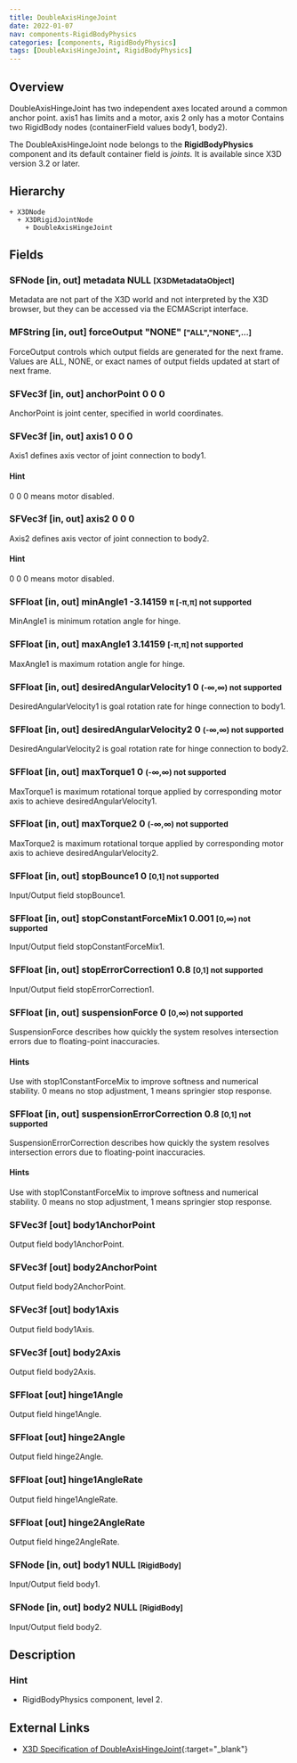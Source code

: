 ```yaml
---
title: DoubleAxisHingeJoint
date: 2022-01-07
nav: components-RigidBodyPhysics
categories: [components, RigidBodyPhysics]
tags: [DoubleAxisHingeJoint, RigidBodyPhysics]
---
```

<style>
.post h3 {
  word-spacing: 0.2em;
}
</style>

## Overview

DoubleAxisHingeJoint has two independent axes located around a common anchor point. axis1 has limits and a motor, axis 2 only has a motor Contains two RigidBody nodes (containerField values body1, body2).

The DoubleAxisHingeJoint node belongs to the **RigidBodyPhysics** component and its default container field is *joints.* It is available since X3D version 3.2 or later.

## Hierarchy

```
+ X3DNode
  + X3DRigidJointNode
    + DoubleAxisHingeJoint
```

## Fields

### SFNode [in, out] **metadata** NULL <small>[X3DMetadataObject]</small>

Metadata are not part of the X3D world and not interpreted by the X3D browser, but they can be accessed via the ECMAScript interface.

### MFString [in, out] **forceOutput** "NONE" <small>["ALL","NONE",...]</small>

ForceOutput controls which output fields are generated for the next frame. Values are ALL, NONE, or exact names of output fields updated at start of next frame.

### SFVec3f [in, out] **anchorPoint** 0 0 0

AnchorPoint is joint center, specified in world coordinates.

### SFVec3f [in, out] **axis1** 0 0 0

Axis1 defines axis vector of joint connection to body1.

#### Hint

0 0 0 means motor disabled.

### SFVec3f [in, out] **axis2** 0 0 0

Axis2 defines axis vector of joint connection to body2.

#### Hint

0 0 0 means motor disabled.

### SFFloat [in, out] **minAngle1** -3.14159 <small>π [-π,π] <span class="no">not supported</span>
</small>

MinAngle1 is minimum rotation angle for hinge.

### SFFloat [in, out] **maxAngle1** 3.14159 <small>[-π,π] <span class="no">not supported</span>
</small>

MaxAngle1 is maximum rotation angle for hinge.

### SFFloat [in, out] **desiredAngularVelocity1** 0 <small>(-∞,∞) <span class="no">not supported</span>
</small>

DesiredAngularVelocity1 is goal rotation rate for hinge connection to body1.

### SFFloat [in, out] **desiredAngularVelocity2** 0 <small>(-∞,∞) <span class="no">not supported</span>
</small>

DesiredAngularVelocity2 is goal rotation rate for hinge connection to body2.

### SFFloat [in, out] **maxTorque1** 0 <small>(-∞,∞) <span class="no">not supported</span></small>

MaxTorque1 is maximum rotational torque applied by corresponding motor axis to achieve desiredAngularVelocity1.

### SFFloat [in, out] **maxTorque2** 0 <small>(-∞,∞) <span class="no">not supported</span></small>

MaxTorque2 is maximum rotational torque applied by corresponding motor axis to achieve desiredAngularVelocity2.

### SFFloat [in, out] **stopBounce1** 0 <small>[0,1]<span class="no"> not supported</span></small>

Input/Output field stopBounce1.

### SFFloat [in, out] **stopConstantForceMix1** 0.001 <small>[0,∞)<span class="no"> not supported</span></small>

Input/Output field stopConstantForceMix1.

### SFFloat [in, out] **stopErrorCorrection1** 0.8 <small>[0,1]<span class="no"> not supported</span></small>

Input/Output field stopErrorCorrection1.

### SFFloat [in, out] **suspensionForce** 0 <small>[0,∞)<span class="no"> not supported</span></small>

SuspensionForce describes how quickly the system resolves intersection errors due to floating-point inaccuracies.

#### Hints

Use with stop1ConstantForceMix to improve softness and numerical stability. 0 means no stop adjustment, 1 means springier stop response.

### SFFloat [in, out] **suspensionErrorCorrection** 0.8 <small>[0,1]<span class="no"> not supported</span></small>

SuspensionErrorCorrection describes how quickly the system resolves intersection errors due to floating-point inaccuracies.

#### Hints

Use with stop1ConstantForceMix to improve softness and numerical stability. 0 means no stop adjustment, 1 means springier stop response.

### SFVec3f [out] **body1AnchorPoint**

Output field body1AnchorPoint.

### SFVec3f [out] **body2AnchorPoint**

Output field body2AnchorPoint.

### SFVec3f [out] **body1Axis**

Output field body1Axis.

### SFVec3f [out] **body2Axis**

Output field body2Axis.

### SFFloat [out] **hinge1Angle**

Output field hinge1Angle.

### SFFloat [out] **hinge2Angle**

Output field hinge2Angle.

### SFFloat [out] **hinge1AngleRate**

Output field hinge1AngleRate.

### SFFloat [out] **hinge2AngleRate**

Output field hinge2AngleRate.

### SFNode [in, out] **body1** NULL <small>[RigidBody]</small>

Input/Output field body1.

### SFNode [in, out] **body2** NULL <small>[RigidBody]</small>

Input/Output field body2.

## Description

### Hint

- RigidBodyPhysics component, level 2.

## External Links

- [X3D Specification of DoubleAxisHingeJoint](https://www.web3d.org/documents/specifications/19775-1/V4.0/Part01/components/rigidBodyPhysics.html#DoubleAxisHingeJoint){:target="_blank"}
